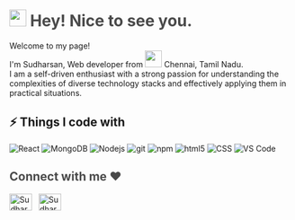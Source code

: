 <h1 style="color: #4a4a4a"><img src="https://cdn0.iconfinder.com/data/icons/remoji-soft-1/512/emoji-hello-happy-smile.png" width="30" /> Hey! Nice to see you.</h1>

<p>Welcome to my page! </br> I'm Sudharsan, Web developer from&nbsp;<img src="https://rb.gy/n65dd" style="width: 30px; height: 30px; line-height: 1"/>&nbsp;Chennai, Tamil Nadu.</b> 
<br/>I am a self-driven enthusiast with a strong passion for understanding the complexities of diverse technology stacks and effectively applying them in practical situations.</p>

## ⚡ Things I code with

<p>
  <img alt="React" src="https://img.shields.io/badge/-React-45b8d8?style=flat-square&logo=react&logoColor=white" />
<img alt="MongoDB" src="https://img.shields.io/badge/-MongoDB-13aa52?style=flat-square&logo=mongodb&logoColor=white" />
  <img alt="Nodejs" src="https://img.shields.io/badge/-Nodejs-43853d?style=flat-square&logo=Node.js&logoColor=white" />
<img alt="git" src="https://img.shields.io/badge/-Git-F05032?style=flat-square&logo=git&logoColor=white" />
 <img alt="npm" src="https://img.shields.io/badge/-NPM-CB3837?style=flat-square&logo=npm&logoColor=white" />
  <img alt="html5" src="https://img.shields.io/badge/-HTML5-E34F26?style=flat-square&logo=html5&logoColor=white" />
   <img alt="CSS" src="https://img.shields.io/badge/-CSS-764ABC?style=flat-square&logo=CSS3&logoColor=white" />
  <img alt="VS Code" src="https://img.shields.io/badge/-VS_Code-007ACC?style=flat-square&logo=visual-studio-code&logoColor=white" /> 
</p>

<h2 align="left" style="color: #4a4a4a">Connect with me ❤️</h2>
<p align="left">
<a href="mailto:ssudharsan210@gmail.com" target="_blank"><img align="center" src="https://upload.wikimedia.org/wikipedia/commons/thumb/7/7e/Gmail_icon_%282020%29.svg/200px-Gmail_icon_%282020%29.svg.png" alt="Sudharsan_S" height="30" width="40" /></a> &nbsp;
<a href="https://www.linkedin.com/in/sudharsan21/" target="_blank"><img align="center" src="https://raw.githubusercontent.com/rahuldkjain/github-profile-readme-generator/master/src/images/icons/Social/linked-in-alt.svg" alt="Sudharsan_S" height="30" width="40" /></a>
</p>
